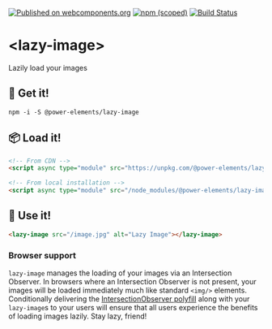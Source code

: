 [![Published on webcomponents.org](https://img.shields.io/badge/webcomponents.org-published-blue.svg)](https://www.webcomponents.org/element/@power-elements/lazy-image)
[![npm (scoped)](https://img.shields.io/npm/v/@cycle/core.svg)](https://www.npmjs.com/package/@power-elements/lazy-image)
[![Build Status](https://travis-ci.org/bennypowers/lazy-image.svg?branch=master)](https://travis-ci.org/bennypowers/lazy-image)

# <lazy-image\>


Lazily load your images

## 🚛 Get it!
```
npm -i -S @power-elements/lazy-image
```

## 📦 Load it!
```html
<!-- From CDN -->
<script async type="module" src="https://unpkg.com/@power-elements/lazy-image/lazy-image.js"></script>

<!-- From local installation -->
<script async type="module" src="/node_modules/@power-elements/lazy-image/lazy-image.js"></script>
```

## 💪 Use it!
```html
<lazy-image src="/image.jpg" alt="Lazy Image"></lazy-image>
```

### Browser support
`lazy-image` manages the loading of your images via an Intersection Observer. In browsers where an Intersection Observer is not present, your images will be loaded immediately much like standard `<img/>` elements. Conditionally delivering the [IntersectionObserver polyfill](https://github.com/w3c/IntersectionObserver/tree/master/polyfill) along with your `lazy-image`s to your users will ensure that all users experience the benefits of loading images lazily. Stay lazy, friend!
